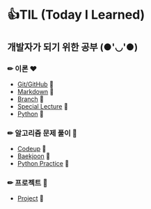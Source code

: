 # 👍TIL (Today I Learned)



## 개발자가 되기 위한 공부 (●'◡'●)

### ✏ 이론 ❤
- [Git/GitHub](./Git_GitHub) 💨
- [Markdown](./Markdown) 💨
- [Branch](./Branch) 💨
- [Special Lecture](./SpecialLecture) 💨
- [Python](./Python) 💨

### ✏ 알고리즘 문제 풀이 🧡
- [Codeup](./Codeup) 💨
- [Baekjoon](./Baekjoon) 💨
- [Python Practice](./PythonPractice) 💨

### ✏ 프로젝트 💛
- [Project](./Project) 💨